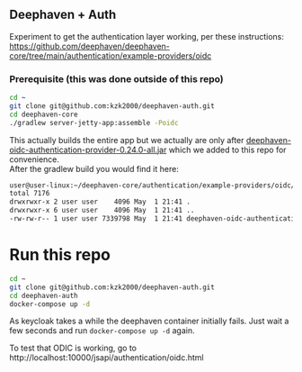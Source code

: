## Deephaven + Auth
Experiment to get the authentication layer working, per these instructions:
https://github.com/deephaven/deephaven-core/tree/main/authentication/example-providers/oidc


### Prerequisite (this was done outside of this repo)
```bash
cd ~
git clone git@github.com:kzk2000/deephaven-auth.git
cd deephaven-core
./gradlew server-jetty-app:assemble -Poidc
```
This actually builds the entire app but we actually are only after [deephaven-oidc-authentication-provider-0.24.0-all.jar](build/deephaven-oidc-authentication-provider-0.24.0-all.jar) 
which we added to this repo for convenience.<br>After the gradlew build you would find it here:
```bash
user@user-linux:~/deephaven-core/authentication/example-providers/oidc/build/libs$ ls -la
total 7176
drwxrwxr-x 2 user user    4096 May  1 21:41 .
drwxrwxr-x 6 user user    4096 May  1 21:41 ..
-rw-rw-r-- 1 user user 7339798 May  1 21:41 deephaven-oidc-authentication-provider-0.24.0-all.jar
```

# Run this repo
```bash
cd ~
git clone git@github.com:kzk2000/deephaven-auth.git
cd deephaven-auth
docker-compose up -d
```
As keycloak takes a while the deephaven container initially fails.
Just wait a few seconds and run ```docker-compose up -d``` again.

To test that ODIC is working, go to
http://localhost:10000/jsapi/authentication/oidc.html

